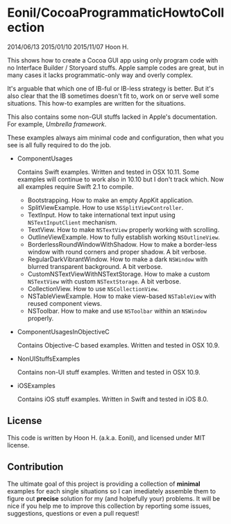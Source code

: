Eonil/CocoaProgrammaticHowtoCollection
======================================
2014/06/13
2015/01/10
2015/11/07
Hoon H.

This shows how to create a Cocoa GUI app using only program code with no Interface Builder / Storyoard
stuffs. Apple sample codes are great, but in many cases it lacks programmatic-only way and overly complex.

It's arguable that which one of IB-ful or IB-less strategy is better. But it's also clear that the IB
sometimes doesn't fit to, work on or serve well some situations. This how-to examples are written for 
the situations.



This also contains some non-GUI stuffs lacked in Apple's documentation. 
For example, *Umbrella framework*.



These examples always aim minimal code and configuration, then what you see is all fully required
to do the job.




-	ComponentUsages 

	Contains Swift examples. Written and tested in OSX 10.11. Some examples will continue to work also in 10.10
	but I don't track which. Now all examples require Swift 2.1 to compile.

	-	Bootstrapping. How to make an empty AppKit application.
	-	SplitViewExample. How to use `NSSplitViewController`.
	-	TextInput. How to take international text input using `NSTextInputClient` mechanism.
	-	TextView. How to make `NSTextView` properly working with scrolling.
	-	OutlineViewExample. How to fully establish working `NSOutlineView`.
	-	BorderlessRoundWindowWithShadow. How to make a border-less window with round corners and proper shadow. A bit verbose.
	-	RegularDarkVibrantWindow. How to make a dark `NSWindow` with blurred transparent background. A bit verbose.
	-	CustomNSTextViewWithNSTextStorage. How to make a custom `NSTextView` with custom `NSTextStorage`. A bit verbose.
	-	CollectionView. How to use `NSCollectionView`.
	-	NSTableViewExample. How to make view-based `NSTableView` with reused component views.
	-	NSToolbar. How to make and use `NSToolbar` within an `NSWindow` properly.

-	ComponentUsagesInObjectiveC

	Contains Objective-C based examples. Written and tested in OSX 10.9.


-	NonUIStuffsExamples
	
	Contains non-UI stuff examples. Written and tested in OSX 10.9.


-	iOSExamples

	Contains iOS stuff examples. Written in Swift and tested in iOS 8.0.











License
-------
This code is written by Hoon H. (a.k.a. Eonil), and licensed under MIT license.



Contribution
------------
The ultimate goal of this project is providing a collection of **minimal** examples for each single situations so I can imediately assemble them to figure out **precise** solution for my (and holpefully your) problems. 
It will be nice if you help me to improve this collection by reporting some issues, suggestions, questions or even a pull request! 









